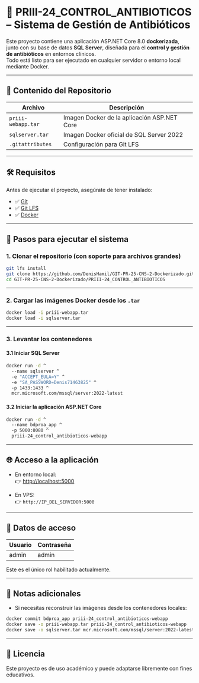 # 🧪 PRIII-24_CONTROL_ANTIBIOTICOS – Sistema de Gestión de Antibióticos

Este proyecto contiene una aplicación ASP.NET Core 8.0 **dockerizada**, junto con su base de datos **SQL Server**, diseñada para el **control y gestión de antibióticos** en entornos clínicos.  
Todo está listo para ser ejecutado en cualquier servidor o entorno local mediante Docker.

---

## 📂 Contenido del Repositorio

| Archivo                 | Descripción                                     |
|------------------------|-------------------------------------------------|
| `priii-webapp.tar`     | Imagen Docker de la aplicación ASP.NET Core    |
| `sqlserver.tar`        | Imagen Docker oficial de SQL Server 2022       |
| `.gitattributes`       | Configuración para Git LFS                     |

---

## 🛠️ Requisitos

Antes de ejecutar el proyecto, asegúrate de tener instalado:

- ✅ [Git](https://git-scm.com/downloads)
- ✅ [Git LFS](https://git-lfs.com/)
- ✅ [Docker](https://www.docker.com/products/docker-desktop)

---

## 🚀 Pasos para ejecutar el sistema

### 1. Clonar el repositorio (con soporte para archivos grandes)

```bash
git lfs install
git clone https://github.com/DenisHamil/GIT-PR-25-CNS-2-Dockerizado.git
cd GIT-PR-25-CNS-2-Dockerizado/PRIII-24_CONTROL_ANTIBIOTICOS
```

---

### 2. Cargar las imágenes Docker desde los `.tar`

```bash
docker load -i priii-webapp.tar
docker load -i sqlserver.tar
```

---

### 3. Levantar los contenedores

#### 3.1 Iniciar SQL Server

```bash
docker run -d ^
  --name sqlserver ^
  -e "ACCEPT_EULA=Y" ^
  -e "SA_PASSWORD=Denis71463825" ^
  -p 1433:1433 ^
  mcr.microsoft.com/mssql/server:2022-latest
```

#### 3.2 Iniciar la aplicación ASP.NET Core

```bash
docker run -d ^
  --name bdproa_app ^
  -p 5000:8080 ^
  priii-24_control_antibioticos-webapp
```

---

## 🌐 Acceso a la aplicación

- En entorno local:  
  👉 [http://localhost:5000](http://localhost:5000)

- En VPS:  
  👉 `http://IP_DEL_SERVIDOR:5000`

---

## 🔐 Datos de acceso

| Usuario  | Contraseña |
|----------|------------|
| admin    | admin      |

Este es el único rol habilitado actualmente.

---

## 📝 Notas adicionales

- Si necesitas reconstruir las imágenes desde los contenedores locales:

```bash
docker commit bdproa_app priii-24_control_antibioticos-webapp
docker save -o priii-webapp.tar priii-24_control_antibioticos-webapp
docker save -o sqlserver.tar mcr.microsoft.com/mssql/server:2022-latest
```

---

## 📄 Licencia

Este proyecto es de uso académico y puede adaptarse libremente con fines educativos.
